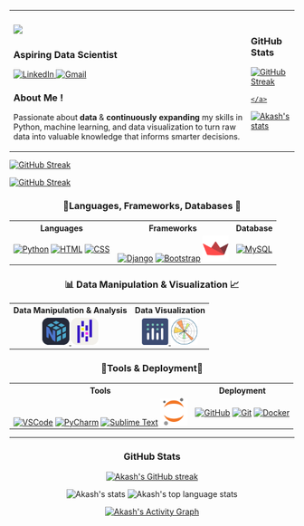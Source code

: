 

<table width="100%" align="center">
  <td>
    <h3 align="left">
      <img src="https://readme-typing-svg.herokuapp.com/?font=Righteous&size=35&center=false&vCenter=true&width=500&height=60&duration=4000&lines=Hi+There+!+👋;+I'm+Akash+Pagi+!;" />
  </h3>
    <h3><b>Aspiring Data Scientist</b></h3>
    <a href="https://www.linkedin.com/in/akashpagi/" target="_blank">
    <img src="https://skillicons.dev/icons?i=linkedin" alt="LinkedIn" />
  </a>
  <a href="https://mail.google.com/mail/?view=cm&fs=1&to=pagiakash188@gmail.com" target="_blank">
    <img src="https://skillicons.dev/icons?i=gmail" alt="Gmail" />
  </a>
      <h3><b>About Me !</b></h3>
    <p>Passionate about <b>data</b> & <b>continuously expanding</b> my skills in Python, machine learning, and data visualization to turn raw data into valuable knowledge that informs smarter decisions.</p>
  
  
  </td>
  <td>
    <h3 align="left"><b>GitHub Stats</b></h3>
  <p align="left">
    <a href="https://github.com/akashpagi07">
     <!-- <img height="160" src="https://github-readme-streak-stats.herokuapp.com/?user=akashpagi07&theme=radical&border=7F3FBF" alt="Akash's GitHub streak"/> -->
      <img src="https://github-readme-streak-stats.herokuapp.com?user=akashpagi07&theme=transparent&border_radius=4&date_format=M%20j%5B%2C%20Y%5D" alt="GitHub Streak" />
      
    </a>
    
  </p>
  <p align="left">
    <img height="160" src="https://github-readme-stats.vercel.app/api?username=akashpagi07&count_private=true&include_all_commits=true" alt="Akash's stats" />
  </p>
  </td>
</table>


<p align="left">
  <a href="https://git.io/streak-stats">
    <img src="https://github-readme-streak-stats.herokuapp.com?user=akashpagi07&theme=transparent&border_radius=4&date_format=M%20j%5B%2C%20Y%5D" alt="GitHub Streak" />
  </a>
</p>

<a href="https://git.io/streak-stats">
  <img src="https://streak-stats.demolab.com?user=akashpagi07&theme=transparent&border_radius=4&short_numbers=true&date_format=M%20j%5B%2C%20Y%5D&border=D4C9C1F3&background=FEFFF9D2&
    stroke=4692EB&sideNums=EB2581&ring=3D1252&fire=EB5454&currStreakNum=598CD2&currStreakLabel=8674CD&sideLabels=5D00FF&dates=2B0F0FDB" alt="GitHub Streak" />
</a>




<!-- Skills Section -->
<h3 align="center">🌟Languages, Frameworks, Databases 🌟</h3>
<table align="center" cellpadding="10" cellspacing="0">
  <tr>
    <th>Languages</th>
    <th>Frameworks</th>
    <th>Database</th>
  </tr>
  <tr>
    <td>
      <a href="https://www.python.org/"><img src="https://skillicons.dev/icons?i=py" alt="Python" /></a>
      <a href="https://developer.mozilla.org/en-US/docs/Web/HTML"><img src="https://skillicons.dev/icons?i=html" alt="HTML" /></a>
      <a href="https://developer.mozilla.org/en-US/docs/Web/CSS"><img src="https://skillicons.dev/icons?i=css" alt="CSS" /></a>
    </td>
    <td>
      <a href="https://www.djangoproject.com/"><img src="https://skillicons.dev/icons?i=django" alt="Django" /></a>
      <a href="https://getbootstrap.com/"><img src="https://skillicons.dev/icons?i=bootstrap" alt="Bootstrap" /></a>
      <a href="https://streamlit.io/">
        <img width="45" height="45" src="https://raw.githubusercontent.com/akashpagi07/akashpagi07/c525b414849d2d0286e976cb63c2add10a026575/Streamlit.svg" alt="Streamlit" />
      </a>
    </td>
    <td>
      <a href="https://www.mysql.com/"><img src="https://skillicons.dev/icons?i=mysql" alt="MySQL" /></a>
    </td>
  </tr>
</table>

<h3 align="center">📊 Data Manipulation & Visualization 📈</h3>
<table align="center" cellpadding="10" cellspacing="0">
  <tr>
    <th>Data Manipulation & Analysis</th>
    <th>Data Visualization</th>
  </tr>
  <tr>
    <td align="center">
      <a href="https://numpy.org/">
        <img width="48" height="48" src="https://raw.githubusercontent.com/akashpagi07/akashpagi07/c525b414849d2d0286e976cb63c2add10a026575/logos/Numpy-Dark.svg" alt="NumPy" />
      </a>
      <a href="https://pandas.pydata.org/">
        <img width="48" height="48" src="https://raw.githubusercontent.com/akashpagi07/akashpagi07/c525b414849d2d0286e976cb63c2add10a026575/logos/Pandas-Light.svg" alt="Pandas" />
      </a>
    </td>
    <td align="center">
      <a href="https://plotly.com/python/">
        <img width="47" height="47" src="https://github.com/akashpagi07/akashpagi07/blob/c525b414849d2d0286e976cb63c2add10a026575/logos/Ploty.svg" alt="Plotly" />
      </a>
      <a href="https://matplotlib.org/">
        <img width="48" height="48" src="https://github.com/akashpagi07/akashpagi07/blob/c525b414849d2d0286e976cb63c2add10a026575/logos/Matplotlib.svg" alt="Matplotlib" />
      </a>
    </td>
  </tr>
</table>

<h3 align="center">🌟Tools & Deployment🌟</h3>
<table align="center" cellpadding="10" cellspacing="0">
  <tr>
    <th>Tools</th>
    <th>Deployment</th>
  </tr>
  <tr>
    <td>
      <a href="https://code.visualstudio.com/"><img src="https://skillicons.dev/icons?i=vscode" alt="VSCode" /></a>
      <a href="https://www.jetbrains.com/pycharm/"><img src="https://skillicons.dev/icons?i=pycharm" alt="PyCharm" /></a>
      <a href="https://www.sublimetext.com/"><img src="https://skillicons.dev/icons?i=sublime" alt="Sublime Text" /></a>
      <a href="https://jupyter.org/">
        <img width="48" height="48" src="https://raw.githubusercontent.com/akashpagi07/akashpagi07/c525b414849d2d0286e976cb63c2add10a026575/logos/Jupyter.svg" alt="Jupyter"/>
      </a>
    </td>
    <td>
      <a href="https://github.com/"><img src="https://skillicons.dev/icons?i=github" alt="GitHub" /></a>
      <a href="https://git-scm.com/"><img src="https://skillicons.dev/icons?i=git" alt="Git" /></a>
      <a href="https://www.docker.com/"><img src="https://skillicons.dev/icons?i=docker" alt="Docker" /></a>
    </td>
  </tr>
</table>



<hr/>

<!-- GitHub Stats -->
<div align="center">
  <h3>GitHub Stats</h3>
  <p align="center">
    <a href="https://github.com/akashpagi07">
      <img height="160" src="https://github-readme-streak-stats.herokuapp.com/?user=akashpagi07&theme=radical&border=7F3FBF&background=0D1117" alt="Akash's GitHub streak"/>
    </a>
  </p>
  <p align="center">
    <img height="160" src="https://github-readme-stats.vercel.app/api?username=akashpagi07&count_private=true&include_all_commits=true&theme=tokyonight" alt="Akash's stats" />
    <img height="160" src="https://github-readme-stats.vercel.app/api/top-langs/?username=akashpagi07&layout=compact&theme=tokyonight" alt="Akash's top language stats" />
  </p>
  <a href="https://github.com/akashpagi07">
    <img height="270" width="1050" alt="Akash's Activity Graph" src="https://github-readme-activity-graph.vercel.app/graph?username=akashpagi07&bg_color=0d1117&color=dde9e5&line=52d4ff&point=ff006f&area=true&hide_border=true" />
  </a>
</div>
